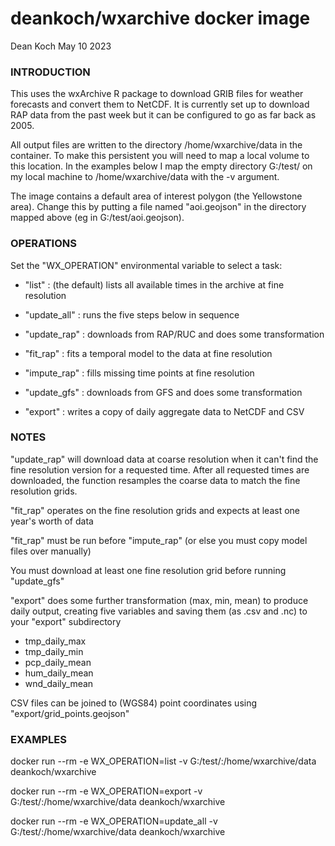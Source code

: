 # deankoch/wxarchive docker image
Dean Koch
May 10 2023

### INTRODUCTION

This uses the wxArchive R package to download GRIB files for weather forecasts and convert them to
NetCDF. It is currently set up to download RAP data from the past week but it can be configured to
go as far back as 2005.

All output files are written to the directory /home/wxarchive/data in the container. To make this
persistent you will need to map a local volume to this location. In the examples below I map the
empty directory G:/test/ on my local machine to /home/wxarchive/data with the -v argument.

The image contains a default area of interest polygon (the Yellowstone area). Change this by putting
a file named "aoi.geojson" in the directory mapped above (eg in G:/test/aoi.geojson).


### OPERATIONS

Set the "WX_OPERATION" environmental variable to select a task:

* "list"           : (the default) lists all available times in the archive at fine resolution
* "update_all"     : runs the five steps below in sequence

* "update_rap"     : downloads from RAP/RUC and does some transformation
* "fit_rap"        : fits a temporal model to the data at fine resolution
* "impute_rap"     : fills missing time points at fine resolution
* "update_gfs"     : downloads from GFS and does some transformation
* "export"         : writes a copy of daily aggregate data to NetCDF and CSV


### NOTES

"update_rap" will download data at coarse resolution when it can't find the fine resolution
version for a requested time. After all requested times are downloaded, the function resamples
the coarse data to match the fine resolution grids.

"fit_rap" operates on the fine resolution grids and expects at least one year's worth of data

"fit_rap" must be run before "impute_rap" (or else you must copy model files over manually)

You must download at least one fine resolution grid before running "update_gfs"

"export" does some further transformation (max, min, mean) to produce daily output, creating
five variables and saving them (as .csv and .nc) to your "export" subdirectory

* tmp_daily_max
* tmp_daily_min
* pcp_daily_mean
* hum_daily_mean
* wnd_daily_mean

CSV files can be joined to (WGS84) point coordinates using "export/grid_points.geojson"

### EXAMPLES

docker run --rm -e WX_OPERATION=list -v G:/test/:/home/wxarchive/data deankoch/wxarchive

docker run --rm -e WX_OPERATION=export -v G:/test/:/home/wxarchive/data deankoch/wxarchive

docker run --rm -e WX_OPERATION=update_all -v G:/test/:/home/wxarchive/data deankoch/wxarchive
